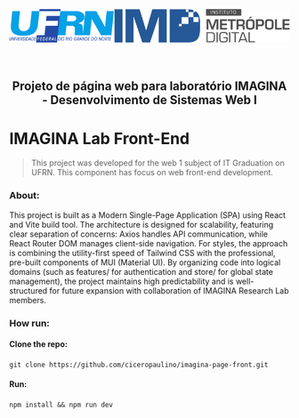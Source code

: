 <div aligh=center style="padding-bottom: 80px;">
<img align="right" alt="gif" height="60" src="repo-assets/IMD_logo_01-01.svg">

<img align="left" alt="gif" height="60" src="repo-assets/ufrn-logo.png">

</div>

</br>

<div align=center>

## Projeto de página web para laboratório IMAGINA - Desenvolvimento de Sistemas Web I

</div>

# IMAGINA Lab Front-End

> This project was developed for the web 1 subject of IT Graduation on UFRN. This component has focus
on web front-end development.

### About:
This project is built as a Modern Single-Page Application (SPA) using React and Vite build tool. 
The architecture is designed for scalability, featuring clear separation of concerns: Axios handles
API communication, while React Router DOM manages client-side navigation. For styles, the approach is
combining the utility-first speed of Tailwind CSS with the professional, pre-built components of
MUI (Material UI). By organizing code into logical domains (such as features/ for authentication
and store/ for global state management), the project maintains high predictability and is well-structured
for future expansion with collaboration of IMAGINA Research Lab members.

### How run:
#### Clone the repo:
```git clone https://github.com/ciceropaulino/imagina-page-front.git```
#### Run:
```npm install && npm run dev```

